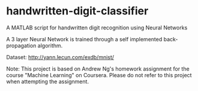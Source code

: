 # handwritten-digit-classifier
A MATLAB script for handwritten digit recognition using Neural Networks

A 3 layer Neural Network is trained through a self implemented back-propagation algorithm. 

Dataset: http://yann.lecun.com/exdb/mnist/

Note: This project is based on Andrew Ng's homework assignment for the course "Machine Learning" on Coursera. Please do not refer to this project when attempting the assignment. 
